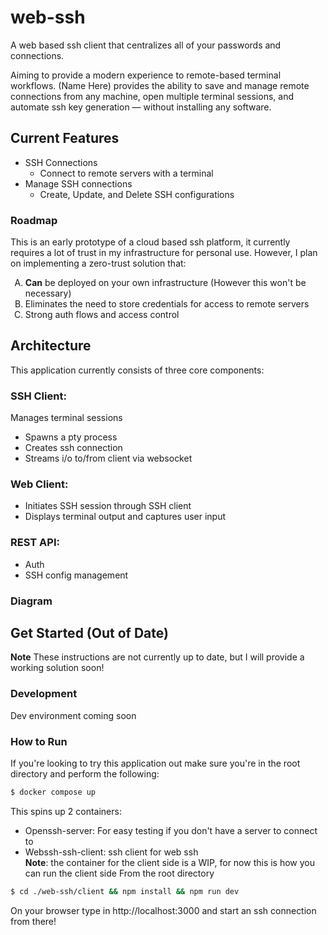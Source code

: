 # web-ssh
A web based ssh client that centralizes all of your passwords and connections. 

Aiming to provide a modern experience to remote-based terminal workflows. (Name Here) provides the ability to save and manage remote connections from any machine, open multiple terminal sessions, and automate ssh key generation &mdash; without installing any software.

## Current Features
- SSH Connections
    - Connect to remote servers with a terminal
- Manage SSH connections
    - Create, Update, and Delete SSH configurations

### Roadmap
This is an early prototype of a cloud based ssh platform, it currently requires a lot of trust in my infrastructure for personal use. However, I plan on implementing a zero-trust solution that:  
<style type="text/css">
    ol { list-style-type: upper-alpha; }
</style>  
<ol>
  <li><strong>Can</strong> be deployed on your own infrastructure (However this won't be necessary)</li>
  <li>Eliminates the need to store credentials for access to remote servers</li>
  <li>Strong auth flows and access control</li>
</ol>  

## Architecture
This application currently consists of three core components:
### SSH Client:
Manages terminal sessions 
- Spawns a pty process 
- Creates ssh connection
- Streams i/o to/from client via websocket
### Web Client:
- Initiates SSH session through SSH client
- Displays terminal output and captures user input
### REST API:
- Auth
- SSH config management
<!-- - Insert UML diagram here -->
### Diagram


## Get Started (Out of Date)
**Note** These instructions are not currently up to date, but I will provide a working solution soon!
### Development
Dev environment coming soon

### How to Run
If you're looking to try this application out make sure you're in the root directory and perform the following:
```bash
$ docker compose up
```
This spins up 2 containers: 
- Openssh-server: For easy testing if you don't have a server to connect to
- Webssh-ssh-client: ssh client for web ssh  
**Note**: the container for the client side is a WIP, for now this is how you can run the client side
From the root directory
```bash
$ cd ./web-ssh/client && npm install && npm run dev
```
On your browser type in http://localhost:3000 and start an ssh connection from there!

